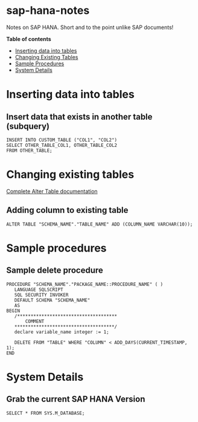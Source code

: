 # sap-hana-notes

Notes on SAP HANA. Short and to the point unlike SAP documents!

**Table of contents**

- [Inserting data into tables](#inserting-data-into-tables)
- [Changing Existing Tables](#changing-existing-tables)
- [Sample Procedures](#sample-procedures)
- [System Details](#system-details)

# Inserting data into tables

## Insert data that exists in another table (subquery)

```
INSERT INTO CUSTOM_TABLE ("COL1", "COL2")
SELECT OTHER_TABLE_COL1, OTHER_TABLE_COL2
FROM OTHER_TABLE;
```

# Changing existing tables

[Complete Alter Table documentation](https://help.sap.com/viewer/4fe29514fd584807ac9f2a04f6754767/2.0.03/en-US/20d329a6751910149d5fdbc4800f92ff.html)

## Adding column to existing table

```
ALTER TABLE "SCHEMA_NAME"."TABLE_NAME" ADD (COLUMN_NAME VARCHAR(10));
```

# Sample procedures

## Sample delete procedure

```
PROCEDURE "SCHEMA_NAME"."PACKAGE_NAME::PROCEDURE_NAME" ( )
   LANGUAGE SQLSCRIPT
   SQL SECURITY INVOKER
   DEFAULT SCHEMA "SCHEMA_NAME"
   AS
BEGIN
   /*************************************
       COMMENT
   *************************************/
   declare variable_name integer := 1;
   
   DELETE FROM "TABLE" WHERE "COLUMN" < ADD_DAYS(CURRENT_TIMESTAMP, 1);
END
```

# System Details

## Grab the current SAP HANA Version 

```
SELECT * FROM SYS.M_DATABASE;
```
